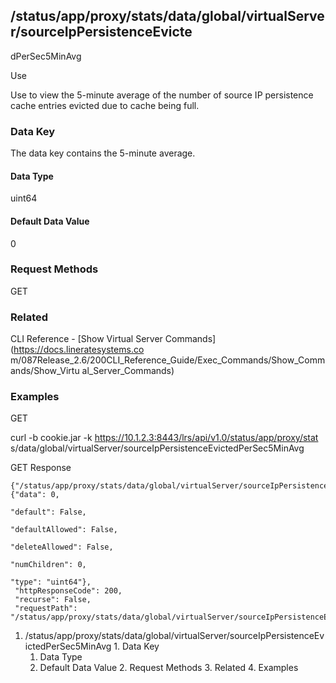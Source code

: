 ## /status/app/proxy/stats/data/global/virtualServer/sourceIpPersistenceEvicte
dPerSec5MinAvg

Use

Use to view the 5-minute average of the number of source IP persistence cache
entries evicted due to cache being full.

### Data Key

The data key contains the 5-minute average.

#### Data Type

uint64

#### Default Data Value

0

### Request Methods

GET

### Related

CLI Reference - [Show Virtual Server Commands](https://docs.lineratesystems.co
m/087Release_2.6/200CLI_Reference_Guide/Exec_Commands/Show_Commands/Show_Virtu
al_Server_Commands)

### Examples

GET

curl -b cookie.jar -k https://10.1.2.3:8443/lrs/api/v1.0/status/app/proxy/stat
s/data/global/virtualServer/sourceIpPersistenceEvictedPerSec5MinAvg

GET Response

    
    
    {"/status/app/proxy/stats/data/global/virtualServer/sourceIpPersistenceEvictedPerSec5MinAvg": {"data": 0,
                                                                                                    "default": False,
                                                                                                    "defaultAllowed": False,
                                                                                                    "deleteAllowed": False,
                                                                                                    "numChildren": 0,
                                                                                                    "type": "uint64"},
     "httpResponseCode": 200,
     "recurse": False,
     "requestPath": "/status/app/proxy/stats/data/global/virtualServer/sourceIpPersistenceEvictedPerSec5MinAvg"}
    

  1. /status/app/proxy/stats/data/global/virtualServer/sourceIpPersistenceEvictedPerSec5MinAvg
    1. Data Key
      1. Data Type
      2. Default Data Value
    2. Request Methods
    3. Related
    4. Examples

